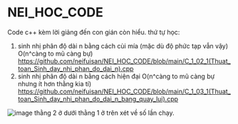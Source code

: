 # NEI_HOC_CODE
Code c++ kèm lời giảng đến con gián còn hiểu.
thứ tự học:

1. sinh nhị phân độ dài n bằng cách cùi mía (mặc dù độ phức tạp vẫn vậy) O(n^càng to mũ càng bự)
https://github.com/neifuisan/NEI_HOC_CODE/blob/main/C_1_02_1(Thuat_toan_Sinh_day_nhi_phan_do_dai_n).cpp
2. sinh nhị phân độ dài n bằng cách hiện đại O(n^càng to mũ càng bự nhưng ít hơn thằng kia tí)
https://github.com/neifuisan/NEI_HOC_CODE/blob/main/C_1_03_1(Thuat_toan_Sinh_day_nhi_phan_do_dai_n_bang_quay_lui).cpp

![image](https://github.com/neifuisan/NEI_HOC_CODE/assets/109290978/1ed81657-17cc-435f-bdb2-9152bf5b429b)
thằng 2 ở dưới thằng 1 ở trên xét về số lần chạy.
